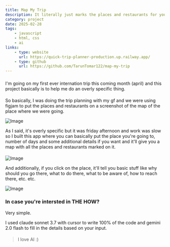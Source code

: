 ```yaml
---
title: Map My Trip
description: It literally just marks the places and restaurants for your trip on a map.
category: project
date: 2025-02-28
tags: 
    - javascript
    - html, css
    - ai
links:
    - type: website
      url: https://quick-trip-planner-production.up.railway.app/
    - type: github
      url: https://github.com/TarunTomar122/map-my-trip
---
```


###

I'm going on my first ever internation trip this coming month (april) and this project basically is to help me do an overly specific thing. 

####

So basically, I was doing the trip planning with my gf and we were using figjam to put the places and restaurants on a screenshot of the map of the place where we were going.

![Image](/assets/projects/map-my-trip/figjam.png)

As I said, it's overly specific but it was friday afternoon and work was slow so I built this app where you can basically put the place you're going to, number of days and some additional details if you want and it'll give you a map with all the places and restaurants marked on it.

####

![Image](/assets/projects/map-my-trip/homepage.png)

And additionally, if you click on the place, it'll tell you basic stuff like why should you go there, what to do there, what to be aware of, how to reach there, etc. etc.

![Image](/assets/projects/map-my-trip/details.png)

### In case you're intersted in THE HOW?

Very simple. 

I used claude sonnet 3.7 with cursor to write 100% of the code and gemini 2.0 flash to fill in the details based on your input. 

####

> I love AI :)

